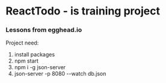 # ReactTodo - is training project
### Lessons from egghead.io 


Project need:
1. install packages
2. npm start
3. npm i -g json-server
4. json-server -p 8080 --watch db.json
